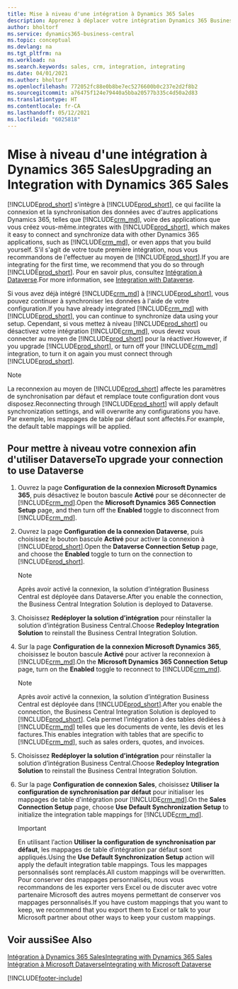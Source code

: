 ```yaml
---
title: Mise à niveau d'une intégration à Dynamics 365 Sales
description: Apprenez à déplacer votre intégration Dynamics 365 Business Central avec Dynamics 365 Sales à la dernière version.
author: bholtorf
ms.service: dynamics365-business-central
ms.topic: conceptual
ms.devlang: na
ms.tgt_pltfrm: na
ms.workload: na
ms.search.keywords: sales, crm, integration, integrating
ms.date: 04/01/2021
ms.author: bholtorf
ms.openlocfilehash: 772052fc88e0b8be7ec5276600b0c237e2d2f8b2
ms.sourcegitcommit: a76475f124e79440a5bba20577b335c4d50a2d83
ms.translationtype: HT
ms.contentlocale: fr-CA
ms.lasthandoff: 05/12/2021
ms.locfileid: "6025818"
---
```

# <a name="upgrading-an-integration-with-dynamics-365-sales"></a><span data-ttu-id="8ec4b-103">Mise à niveau d'une intégration à Dynamics 365 Sales</span><span class="sxs-lookup"><span data-stu-id="8ec4b-103">Upgrading an Integration with Dynamics 365 Sales</span></span>
[!INCLUDE[prod_short](includes/prod_short.md)] <span data-ttu-id="8ec4b-104">s'intègre à [!INCLUDE[prod_short](includes/cds_long_md.md)], ce qui facilite la connexion et la synchronisation des données avec d'autres applications Dynamics 365, telles que [!INCLUDE[crm_md](includes/crm_md.md)], voire des applications que vous créez vous-même.</span><span class="sxs-lookup"><span data-stu-id="8ec4b-104">integrates with [!INCLUDE[prod_short](includes/cds_long_md.md)], which makes it easy to connect and synchronize data with other Dynamics 365 applications, such as [!INCLUDE[crm_md](includes/crm_md.md)], or even apps that you build yourself.</span></span> <span data-ttu-id="8ec4b-105">S'il s'agit de votre toute première intégration, nous vous recommandons de l'effectuer au moyen de [!INCLUDE[prod_short](includes/cds_long_md.md)].</span><span class="sxs-lookup"><span data-stu-id="8ec4b-105">If you are integrating for the first time, we recommend that you do so through [!INCLUDE[prod_short](includes/cds_long_md.md)].</span></span> <span data-ttu-id="8ec4b-106">Pour en savoir plus, consultez [Intégration à Dataverse](admin-common-data-service.md).</span><span class="sxs-lookup"><span data-stu-id="8ec4b-106">For more information, see [Integration with Dataverse](admin-common-data-service.md).</span></span>

<span data-ttu-id="8ec4b-107">Si vous avez déjà intégré [!INCLUDE[crm_md](includes/crm_md.md)] à [!INCLUDE[prod_short](includes/prod_short.md)], vous pouvez continuer à synchroniser les données à l'aide de votre configuration.</span><span class="sxs-lookup"><span data-stu-id="8ec4b-107">If you have already integrated [!INCLUDE[crm_md](includes/crm_md.md)] with [!INCLUDE[prod_short](includes/prod_short.md)], you can continue to synchronize data using your setup.</span></span> <span data-ttu-id="8ec4b-108">Cependant, si vous mettez à niveau [!INCLUDE[prod_short](includes/prod_short.md)] ou désactivez votre intégration [!INCLUDE[crm_md](includes/crm_md.md)], vous devez vous connecter au moyen de [!INCLUDE[prod_short](includes/cds_long_md.md)] pour la réactiver.</span><span class="sxs-lookup"><span data-stu-id="8ec4b-108">However, if you upgrade [!INCLUDE[prod_short](includes/prod_short.md)], or turn off your [!INCLUDE[crm_md](includes/crm_md.md)] integration, to turn it on again you must connect through [!INCLUDE[prod_short](includes/cds_long_md.md)].</span></span> 

> [!NOTE]
> <span data-ttu-id="8ec4b-109">La reconnexion au moyen de [!INCLUDE[prod_short](includes/cds_long_md.md)] affecte les paramètres de synchronisation par défaut et remplace toute configuration dont vous disposez.</span><span class="sxs-lookup"><span data-stu-id="8ec4b-109">Reconnecting through [!INCLUDE[prod_short](includes/cds_long_md.md)] will apply default synchronization settings, and will overwrite any configurations you have.</span></span> <span data-ttu-id="8ec4b-110">Par exemple, les mappages de table par défaut sont affectés.</span><span class="sxs-lookup"><span data-stu-id="8ec4b-110">For example, the default table mappings will be applied.</span></span>

## <a name="to-upgrade-your-connection-to-use-dataverse"></a><span data-ttu-id="8ec4b-111">Pour mettre à niveau votre connexion afin d'utiliser Dataverse</span><span class="sxs-lookup"><span data-stu-id="8ec4b-111">To upgrade your connection to use Dataverse</span></span>
1. <span data-ttu-id="8ec4b-112">Ouvrez la page **Configuration de la connexion Microsoft Dynamics 365**, puis désactivez le bouton bascule **Activé** pour se déconnecter de [!INCLUDE[crm_md](includes/crm_md.md)].</span><span class="sxs-lookup"><span data-stu-id="8ec4b-112">Open the **Microsoft Dynamics 365 Connection Setup** page, and then turn off the **Enabled** toggle to disconnect from [!INCLUDE[crm_md](includes/crm_md.md)].</span></span>
2. <span data-ttu-id="8ec4b-113">Ouvrez la page **Configuration de la connexion Dataverse**, puis choisissez le bouton bascule **Activé** pour activer la connexion à [!INCLUDE[prod_short](includes/cds_long_md.md)].</span><span class="sxs-lookup"><span data-stu-id="8ec4b-113">Open the **Dataverse Connection Setup** page, and choose the **Enabled** toggle to turn on the connection to [!INCLUDE[prod_short](includes/cds_long_md.md)].</span></span>
  
   > [!NOTE]
   > <span data-ttu-id="8ec4b-114">Après avoir activé la connexion, la solution d’intégration Business Central est déployée dans Dataverse.</span><span class="sxs-lookup"><span data-stu-id="8ec4b-114">After you enable the connection, the Business Central Integration Solution is deployed to Dataverse.</span></span>
3. <span data-ttu-id="8ec4b-115">Choisissez **Redéployer la solution d’intégration** pour réinstaller la solution d’intégration Business Central.</span><span class="sxs-lookup"><span data-stu-id="8ec4b-115">Choose **Redeploy Integration Solution** to reinstall the Business Central Integration Solution.</span></span>
4. <span data-ttu-id="8ec4b-116">Sur la page **Configuration de la connexion Microsoft Dynamics 365**, choisissez le bouton bascule **Activé** pour activer la reconnexion à [!INCLUDE[crm_md](includes/crm_md.md)].</span><span class="sxs-lookup"><span data-stu-id="8ec4b-116">On the **Microsoft Dynamics 365 Connection Setup** page, turn on the **Enabled** toggle to reconnect to [!INCLUDE[crm_md](includes/crm_md.md)].</span></span>
  
   > [!NOTE]
   > <span data-ttu-id="8ec4b-117">Après avoir activé la connexion, la solution d’intégration Business Central est déployée dans [!INCLUDE[prod_short](includes/prod_short.md)].</span><span class="sxs-lookup"><span data-stu-id="8ec4b-117">After you enable the connection, the Business Central Integration Solution is deployed to [!INCLUDE[prod_short](includes/prod_short.md)].</span></span> <span data-ttu-id="8ec4b-118">Cela permet l’intégration à des tables dédiées à [!INCLUDE[crm_md](includes/crm_md.md)] telles que les documents de vente, les devis et les factures.</span><span class="sxs-lookup"><span data-stu-id="8ec4b-118">This enables integration with tables that are specific to [!INCLUDE[crm_md](includes/crm_md.md)], such as sales orders, quotes, and invoices.</span></span>
5. <span data-ttu-id="8ec4b-119">Choisissez **Redéployer la solution d’intégration** pour réinstaller la solution d’intégration Business Central.</span><span class="sxs-lookup"><span data-stu-id="8ec4b-119">Choose **Redeploy Integration Solution** to reinstall the Business Central Integration Solution.</span></span>
6. <span data-ttu-id="8ec4b-120">Sur la page **Configuration de connexion Sales**, choisissez **Utiliser la configuration de synchronisation par défaut** pour initialiser les mappages de table d'intégration pour [!INCLUDE[crm_md](includes/crm_md.md)].</span><span class="sxs-lookup"><span data-stu-id="8ec4b-120">On the **Sales Connection Setup** page, choose **Use Default Synchronization Setup** to initialize the integration table mappings for [!INCLUDE[crm_md](includes/crm_md.md)].</span></span>

   > [!IMPORTANT]
   > <span data-ttu-id="8ec4b-121">En utilisant l′action **Utiliser la configuration de synchronisation par défaut**, les mappages de table d′intégration par défaut sont appliqués.</span><span class="sxs-lookup"><span data-stu-id="8ec4b-121">Using the **Use Default Synchronization Setup** action will apply the default integration table mappings.</span></span> <span data-ttu-id="8ec4b-122">Tous les mappages personnalisés sont remplacés.</span><span class="sxs-lookup"><span data-stu-id="8ec4b-122">All custom mappings will be overwritten.</span></span> <span data-ttu-id="8ec4b-123">Pour conserver des mappages personnalisés, nous vous recommandons de les exporter vers Excel ou de discuter avec votre partenaire Microsoft des autres moyens permettant de conserver vos mappages personnalisés.</span><span class="sxs-lookup"><span data-stu-id="8ec4b-123">If you have custom mappings that you want to keep, we recommend that you export them to Excel or talk to your Microsoft partner about other ways to keep your custom mappings.</span></span>    

## <a name="see-also"></a><span data-ttu-id="8ec4b-124">Voir aussi</span><span class="sxs-lookup"><span data-stu-id="8ec4b-124">See Also</span></span>
[<span data-ttu-id="8ec4b-125">Intégration à Dynamics 365 Sales</span><span class="sxs-lookup"><span data-stu-id="8ec4b-125">Integrating with Dynamics 365 Sales</span></span>](admin-prepare-dynamics-365-for-sales-for-integration.md)  
[<span data-ttu-id="8ec4b-126">Intégration à Microsoft Dataverse</span><span class="sxs-lookup"><span data-stu-id="8ec4b-126">Integrating with Microsoft Dataverse</span></span>](admin-common-data-service.md)


[!INCLUDE[footer-include](includes/footer-banner.md)]